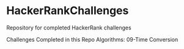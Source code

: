 # HackerRankChallenges
Repository for completed HackerRank challenges 

Challenges Completed in this Repo
Algorithms:
    09-Time Conversion 
